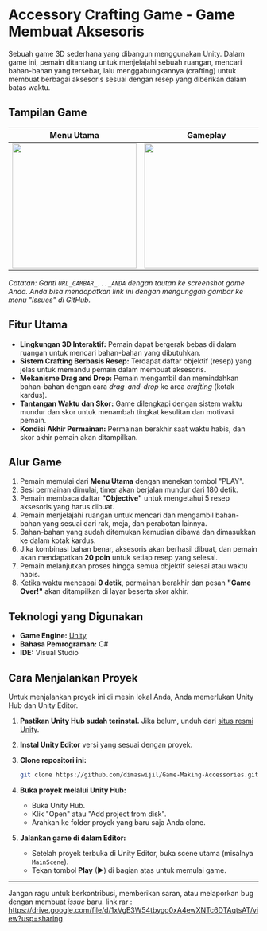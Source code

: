 # Accessory Crafting Game - Game Membuat Aksesoris

Sebuah game 3D sederhana yang dibangun menggunakan Unity. Dalam game ini, pemain ditantang untuk menjelajahi sebuah ruangan, mencari bahan-bahan yang tersebar, lalu menggabungkannya (crafting) untuk membuat berbagai aksesoris sesuai dengan resep yang diberikan dalam batas waktu.

## Tampilan Game

| Menu Utama | Gameplay | Game Selesai |
| :---: | :---: | :---: |
| <img src="URL_GAMBAR_MENU_UTAMA_ANDA" width="250"> | <img src="URL_GAMBAR_GAMEPLAY_ANDA" width="250"> | <img src="URL_GAMBAR_GAME_OVER_ANDA" width="250"> |

*Catatan: Ganti `URL_GAMBAR_..._ANDA` dengan tautan ke screenshot game Anda. Anda bisa mendapatkan link ini dengan mengunggah gambar ke menu "Issues" di GitHub.*

## Fitur Utama
- **Lingkungan 3D Interaktif:** Pemain dapat bergerak bebas di dalam ruangan untuk mencari bahan-bahan yang dibutuhkan.
- **Sistem Crafting Berbasis Resep:** Terdapat daftar objektif (resep) yang jelas untuk memandu pemain dalam membuat aksesoris.
- **Mekanisme Drag and Drop:** Pemain mengambil dan memindahkan bahan-bahan dengan cara *drag-and-drop* ke area *crafting* (kotak kardus).
- **Tantangan Waktu dan Skor:** Game dilengkapi dengan sistem waktu mundur dan skor untuk menambah tingkat kesulitan dan motivasi pemain.
- **Kondisi Akhir Permainan:** Permainan berakhir saat waktu habis, dan skor akhir pemain akan ditampilkan.

## Alur Game
1.  Pemain memulai dari **Menu Utama** dengan menekan tombol "PLAY".
2.  Sesi permainan dimulai, timer akan berjalan mundur dari 180 detik.
3.  Pemain membaca daftar **"Objective"** untuk mengetahui 5 resep aksesoris yang harus dibuat.
4.  Pemain menjelajahi ruangan untuk mencari dan mengambil bahan-bahan yang sesuai dari rak, meja, dan perabotan lainnya.
5.  Bahan-bahan yang sudah ditemukan kemudian dibawa dan dimasukkan ke dalam kotak kardus.
6.  Jika kombinasi bahan benar, aksesoris akan berhasil dibuat, dan pemain akan mendapatkan **20 poin** untuk setiap resep yang selesai.
7.  Pemain melanjutkan proses hingga semua objektif selesai atau waktu habis.
8.  Ketika waktu mencapai **0 detik**, permainan berakhir dan pesan **"Game Over!"** akan ditampilkan di layar beserta skor akhir.

## Teknologi yang Digunakan
- **Game Engine:** [Unity](https://unity.com/)
- **Bahasa Pemrograman:** C#
- **IDE:** Visual Studio

## Cara Menjalankan Proyek
Untuk menjalankan proyek ini di mesin lokal Anda, Anda memerlukan Unity Hub dan Unity Editor.

1.  **Pastikan Unity Hub sudah terinstal.** Jika belum, unduh dari [situs resmi Unity](https://unity.com/download).

2.  **Instal Unity Editor** versi yang sesuai dengan proyek.

3.  **Clone repositori ini:**
    ```sh
    git clone https://github.com/dimaswijil/Game-Making-Accessories.git
    ```

4.  **Buka proyek melalui Unity Hub:**
    - Buka Unity Hub.
    - Klik "Open" atau "Add project from disk".
    - Arahkan ke folder proyek yang baru saja Anda clone.

5.  **Jalankan game di dalam Editor:**
    - Setelah proyek terbuka di Unity Editor, buka scene utama (misalnya `MainScene`).
    - Tekan tombol **Play** (▶) di bagian atas untuk memulai game.
---

Jangan ragu untuk berkontribusi, memberikan saran, atau melaporkan bug dengan membuat *issue* baru.
link rar : https://drive.google.com/file/d/1xVgE3W54tbygo0xA4ewXNTc6DTAqtsAT/view?usp=sharing
